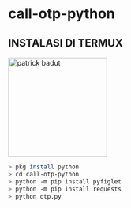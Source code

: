 # call-otp-python

## INSTALASI DI TERMUX
<img src="https://cdn.idntimes.com/content-images/community/2021/08/8-abb0d11d727639ccded100cff036c9eb-7762f39cdfc52d3736c35b208fe93cb5.jpg" alt="patrick badut" width="200" height="200"></img>

```bash
> pkg install python
> cd call-otp-python
> python -m pip install pyfiglet
> python -m pip install requests
> python otp.py
```
